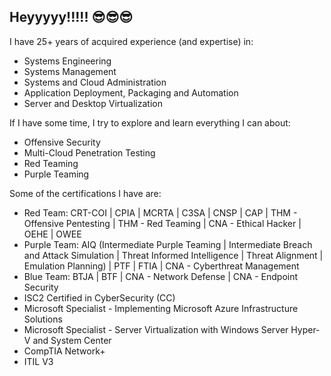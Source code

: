 ## Heyyyyy!!!!! 😎😎😎

I have 25+ years of acquired experience (and expertise) in:
* Systems Engineering
* Systems Management
* Systems and Cloud Administration
* Application Deployment, Packaging and Automation
* Server and Desktop Virtualization

If I have some time, I try to explore and learn everything I can about:
* Offensive Security
* Multi-Cloud Penetration Testing
* Red Teaming
* Purple Teaming

Some of the certifications I have are:
* Red Team:  CRT-COI | CPIA | MCRTA | C3SA | CNSP | CAP | THM - Offensive Pentesting | THM - Red Teaming | CNA - Ethical Hacker | OEHE | OWEE 
* Purple Team: AIQ  (Intermediate Purple Teaming | Intermediate Breach and Attack Simulation | Threat Informed Intelligence | Threat Alignment | Emulation Planning) | PTF | FTIA | CNA - Cyberthreat Management
* Blue Team: BTJA | BTF | CNA - Network Defense | CNA - Endpoint Security
* ISC2 Certified in CyberSecurity (CC)
* Microsoft Specialist - Implementing Microsoft Azure Infrastructure Solutions
* Microsoft Specialist - Server Virtualization with Windows Server Hyper-V and System Center
* CompTIA Network+
* ITIL V3

<!--
**sherwinps/sherwinps** is a ✨ _special_ ✨ repository because its `README.md` (this file) appears on your GitHub profile.

Here are some ideas to get you started:

- 🔭 I’m currently working on ...
- 🌱 I’m currently learning ...
- 👯 I’m looking to collaborate on ...
- 🤔 I’m looking for help with ...
- 💬 Ask me about ...
- 📫 How to reach me: ...
- 😄 Pronouns: ...
- ⚡ Fun fact: ...
-->
